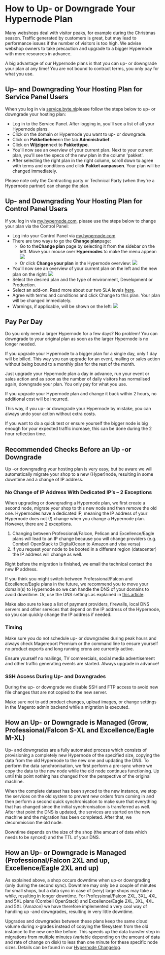 <!-- source: https://support.hypernode.com/en/about/billing/how-to-up-or-downgrade-your-hypernode-plan/ -->
# How to Up- or Downgrade Your Hypernode Plan

Many webshops deal with visitor peaks, for example during the Christmas season. Traffic generated by customers is great, but may lead to performance issues if the number of visitors is too high. We advise webshop owners to take precaution and upgrade to a bigger Hypernode with more resources in advance.

A big advantage of our Hypernode plans is that you can up- or downgrade your plan at any time! You are not bound to contract terms, you only pay for what you use.


Up- and Downgrading Your Hosting Plan for Service Panel Users
-------------------------------------------------------------

When you log in via [service.byte.nl](https://auth.byte.nl/)please follow the steps below to up- or downgrade your hosting plan:

* Log in to the Service Panel. After logging in, you'll see a list of all your Hypernode plans.
* Click on the domain or Hypernode you want to up- or downgrade.
* Click on **Pakketbeheer**in the tab **Administratief**.
* Click on **Wijzigen**next to **Pakkettype**.
* You'll now see an overview of your current plan. Next to your current plan, you'll see the specs of the new plan in the column 'pakket'.
* After selecting the right plan in the right column, scroll down to agree with terms and conditions and click **Pakket aanpassen**. Your plan will be changed immediately.

Please note only the Contracting party or Technical Party (when they're a Hypernode partner) can change the plan. 

Up- and Downgrading Your Hosting Plan for Control Panel Users
-------------------------------------------------------------

If you log in via [my.hypernode.com](https://auth.hypernode.com/), please use the steps below to change your plan via the Control Panel: 

* Log into your Control Panel via [my.hypernode.com](http://my.hypernode.com)
* There are two ways to go the **Change plan**page:
	+ Go to the**Change plan** page by selecting it from the sidebar on the left. Move your mouse over **Hypernodes** to make the menu appear:
	![](_res/YqbbPnc1vfVsic4Kn0_vQRU6kipJ9FLviw.png)
	+ Or click **Change your plan** in the Hypernode overview:
	![](_res/4tWafqDklisEwVNRFCA8VVvhf0zHkYMi1A.png)
* You'll now see an overview of your current plan on the left and the new plan on the right:
![](_res/tkmbOB9hsfJ0SfLR-TNCFtKqzRNgC6bvmA.png)
* Select the desired plan and the type of environment, Development or Production.
* Select an add-on. Read more about our two SLA levels [here](https://support.hypernode.com/en/about/support/emergency-support-outside-office-hours-#Hypernode-Emergency-Service-Costs).
* Agree with terms and conditions and click Change to this plan. Your plan will be changed immediately.
* Warnings, if applicable, will be shown on the left:
![](_res/Jj6sq6hcxEZtdvCoSzgGoP2vaz9lm-j9oA.png)

Pay Per Day
-----------

Do you only need a larger Hypernode for a few days? No problem! You can downgrade to your original plan as soon as the larger Hypernode is no longer needed.

If you upgrade your Hypernode to a bigger plan for a single day, only 1 day will be billed. This way you can upgrade for an event, mailing or sales action without being bound to a monthly plan for the rest of the month.

Just upgrade your Hypernode plan a day in advance, run your event or sales action and as soon as the number of daily visitors has normalised again, downgrade your plan. You only pay for what you use.

If you upgrade your Hypernode plan and change it back within 2 hours, no additional cost will be incurred.

This way, if you up- or downgrade your Hypernode by mistake, you can always undo your action without extra costs.

If you want to do a quick test or ensure yourself the bigger node is big enough for your expected traffic increase, this can be done during the 2 hour reflection time.

Recommended Checks Before an Up -or Downgrade
---------------------------------------------

Up -or downgrading your hosting plan is very easy, but be aware we will automatically migrate your shop to a new (Hyper)node, resulting in some downtime and a change of IP address.

### No Change of IP Address With Dedicated IP’s – 2 Exceptions

When upgrading or downgrading a Hypernode plan, we first create a second node, migrate your shop to this new node and then remove the old one. Hypernodes have a dedicated IP, meaning the IP address of your Hypernode does not (!) change when you change a Hypernode plan. However, there are 2 exceptions.

1. Changing between Professional/Falcon, Pelican and Excellence/Eagle plans will lead to an IP change because you will change providers (e.g. Combell OpenStack to DigitalOcean to Amazon and visa versa)
2. If you request your node to be booted in a different region (datacenter) the IP address will change as well.

Right before the migration is finished, we email the technical contact the new IP address.

If you think you might switch between Professional/Falcon and Excellence/Eagle plans in the future, we recommend you to move your domain(s) to Hypernode so we can handle the DNS of your domains to avoid downtime. Or, use the DNS settings as explained in [this article](https://support.hypernode.com/knowledgebase/dns-settings-hypernode/).

Make also sure to keep a list of payment providers, firewalls, local DNS servers and other services that depend on the IP address of the Hypernode, so you can quickly change the IP address if needed.

### Timing

Make sure you do not schedule up- or downgrades during peak hours and always check Magereport Premium or the command line to ensure yourself no product exports and long running crons are currently active.

Ensure yourself no mailings, TV commercials, social media advertisement and other traffic generating events are started. Always upgrade in advance!

### SSH Access During Up- and Downgrades

During the up- or downgrade we disable SSH and FTP access to avoid new file changes that are not copied to the new server.

Make sure not to add product changes, upload images, or change settings in the Magento admin backend while a migration is executed.

How an Up- or Downgrade is Managed (Grow, Professional/Falcon S-XL and Excellence/Eagle M-XL)
---------------------------------------------------------------------------------------------

Up- and downgrades are a fully automated process which consists of provisioning a completely new Hypernode of the specified size, copying the data from the old Hypernode to the new one and updating the DNS. To perform the data synchronisation, we first perform a pre-sync where we copy the data to the new node while the old node continues functioning. Up until this point nothing has changed from the perspective of the original machine.

When the complete dataset has been synced to the new instance, we stop the services on the old system to prevent new orders from coming in and then perform a second quick synchronisation to make sure that everything that has changed since the initial synchronisation is transferred as well. After that point the DNS is updated, the services are started on the new machine and the migration has been completed. After that, we decommission the old node.

Downtime depends on the size of the shop (the amount of data which needs to be synced) and the TTL of your DNS.

How an Up- or Downgrade is Managed (Professional/Falcon 2XL and up, Excellence/Eagle 2XL and up)
------------------------------------------------------------------------------------------------

As explained above, a shop occurs downtime when up-or downgrading (only during the second sync). Downtime may only be a couple of minutes for small shops, but a data sync in case of (very) large shops may take a while, resulting in longer downtime. For Professional/Falcon 2XL, 3XL, 4XL and 5XL plans (Combell OpenStack) and Excellence/Eagle 2XL, 3XL, 4XL and 5XL (Amazon) we have therefore implemented a very cool way of handling up -and downgrades, resulting in very little downtime.

Upgrades and downgrades between these plans keep the same cloud volume during x-grades instead of copying the filesystem from the old instance to the new one like before. This speeds up the data transfer step in migrations from multiple minutes (variable depending on the amount of data and rate of change on disk) to less than one minute for these specific node sizes. Details can be found in our [Hypernode Changelog](https://changelog.hypernode.com/changelog/faster-upscaling-larger-excellence-hypernodes/).
